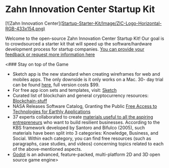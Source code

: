 # Zahn Innovation Center Startup Kit
[![Zahn Innovation Center][(Startup-Starter-Kit/Image/ZIC-Logo-Horizontal-RGB-433x154.png)](http://www.zahncenternyc.com)

Welcome to the open-source Zahn Innovation Center Startup Kit! Our goal is to crowdsourced a starter kit that will speed up the software/hardware development process for startup companies. [You can provide your feedback or request more information here](https://goo.gl/forms/3YtpUofXxHWQKkS42)

<### Stay on top of the Game
* Sketch app is the new standard when creating wireframes for web and mobiles apps. The only downside is it only works on a Mac. 30- day trial can be found [here](https://www.sketchapp.com/), full version costs $99.
* For free app icon sets and templates, visit: [Sketch](https://www.sketchappsources.com/)
* Curated list of blockchain and general cryptocurrency resources: [Blockchain-stuff](https://github.com/Xel/Blockchain-stuff)
* NASA Releases Software Catalog, Granting the Public [Free Access to Technologies for Earthly Applications](https://www.nasa.gov/press-release/nasa-releases-software-catalog-granting-the-public-free-access-to-technologies-for)
* 37 experts collaborated to create [materials useful to all the aspiring entrepreneurs](http://www.endureproject.eu/materials/) who want to build resilient businesses. According to the KBS framework developed by Santoro and Bifulco (2005), such materials have been split into 3 categories: Knowledge, Business, and Social. Within each category, you can find free resources (such as paragraphs, case studies, and videos) concerning topics related to each of the above-mentioned aspects.
* [Godot](https://godotengine.org/) is an advanced, feature-packed, multi-platform 2D and 3D open source game engine>
